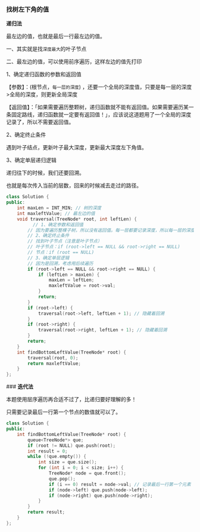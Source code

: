 ###  **找树左下角的值**

**递归法**

最左边的值，也就是最后一行最左边的值。

一、其实就是找`深度最大`的叶子节点

二、最左边的值，可以使用前序遍历，这样左边的值先打印



1、确定递归函数的参数和返回值

【参数】：(根节点，`每一层的深度`) ，还要一个全局的深度值，只要是每一层的深度>全局的深度，则更新全局深度

【返回值】：「如果需要遍历整颗树，递归函数就不能有返回值。如果需要遍历某一条固定路线，递归函数就一定要有返回值！」，应该说这道题用了一个全局的深度记录了，所以不需要返回值。



2、确定终止条件

遇到叶子结点，更新叶子最大深度，更新最大深度左下角值。



3、确定单层递归逻辑

递归往下的时候，我们还要回溯。

也就是每次传入当前的层数，回来的时候减去走过的路径。

```c++
class Solution {
public:
    int maxLen = INT_MIN; // 树的深度
    int maxleftValue; // 最左边的值
    void traversal(TreeNode* root, int leftLen) {
     	  // 1、确定参数和返回值
        // 因为要遍历整棵子树，所以没有返回值。每一层都要记录深度，所以每一层的深度要传进去。
        // 2、确定终止条件
        // 找到叶子节点（注意是叶子节点）
        // 叶子节点：if (root->left == NULL && root->right == NULL) 
        // 节点：if (root == NULL)
        // 3、确定单层逻辑
        // 因为是回溯，考虑用后续遍历
        if (root->left == NULL && root->right == NULL) {
            if (leftLen > maxLen) {
                maxLen = leftLen;
                maxleftValue = root->val;
            }
            return;
        }
        if (root->left) {
            traversal(root->left, leftLen + 1); // 隐藏着回溯
        }
        if (root->right) {
            traversal(root->right, leftLen + 1); // 隐藏着回溯
        }
        return;
    }
    int findBottomLeftValue(TreeNode* root) {
        traversal(root, 0);
        return maxleftValue;
    }
};
```



\### **迭代法**

本题使用层序遍历再合适不过了，比递归要好理解的多！

只需要记录最后一行第一个节点的数值就可以了。

```c++
class Solution {
public:
    int findBottomLeftValue(TreeNode* root) {
        queue<TreeNode*> que;
        if (root != NULL) que.push(root);
        int result = 0;
        while (!que.empty()) {
            int size = que.size();
            for (int i = 0; i < size; i++) {
                TreeNode* node = que.front();
                que.pop();
                if (i == 0) result = node->val; // 记录最后一行第一个元素
                if (node->left) que.push(node->left);
                if (node->right) que.push(node->right);
            }
        }
        return result;
    }
};
```

